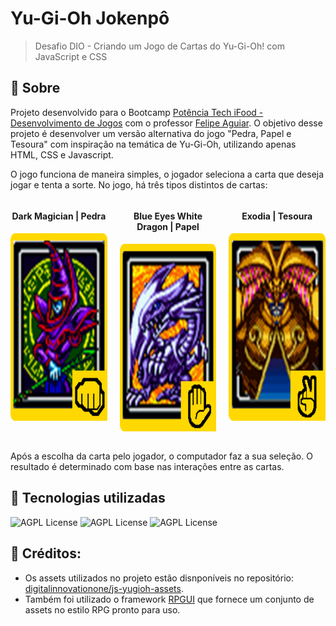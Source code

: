 # Yu-Gi-Oh Jokenpô

> Desafio DIO - Criando um Jogo de Cartas do Yu-Gi-Oh! com JavaScript e CSS

## 📖 Sobre

Projeto desenvolvido para o Bootcamp [Potência Tech iFood - Desenvolvimento de Jogos](https://web.dio.me/track/potencia-tech-ifood-desenvolvimento-de-jogos) com o professor [Felipe Aguiar](https://github.com/felipeAguiarCode). O objetivo desse projeto é desenvolver um versão alternativa do jogo "Pedra, Papel e Tesoura" com inspiração na temática de Yu-Gi-Oh, utilizando apenas HTML, CSS e Javascript.

O jogo funciona de maneira simples, o jogador seleciona a carta que deseja jogar e tenta a sorte. No jogo, há três tipos distintos de cartas:

<div style="display: flex; gap: 20px;">
  <div style="display: flex; flex-direction: column">
    <h4 style="text-align: center" >Dark Magician | Pedra</h4>
    <img src="./src/assets/icons/magician2.png" title="Dragão Branco de olhos azuis" alt="Carta Dragão Branco de olhos azuis" height="300px" width="230px">
  </div>
  <div style="display: flex; flex-direction: column">
    <h4 style="text-align: center">Blue Eyes White Dragon | Papel</h4>
    <img src="./src/assets/icons/dragon2.png" title="Dragão Branco de olhos azuis" alt="Carta Dragão Branco de olhos azuis" height="300px" width="230px">
  </div>
  <div style="display: flex; flex-direction: column">
    <h4 style="text-align: center">Exodia | Tesoura</h4>
    <img src="./src/assets/icons/exodia2.png" title="Dragão Branco de olhos azuis" alt="Carta Dragão Branco de olhos azuis" height="300px" width="230px">
  </div>
</div>
<br/>

Após a escolha da carta pelo jogador, o computador faz a sua seleção. O resultado é determinado com base nas interações entre as cartas.

## 🚀 Tecnologias utilizadas

![AGPL License](https://img.shields.io/badge/HTML5-E34F26?style=for-the-badge&logo=html5&logoColor=white)
![AGPL License](https://img.shields.io/badge/CSS3-1572B6?style=for-the-badge&logo=css3&logoColor=white)
![AGPL License](https://img.shields.io/badge/JavaScript-F7DF1E?style=for-the-badge&logo=javascript&logoColor=black)


## 📌 Créditos:

- Os assets utilizados no projeto estão disnponíveis no repositório: [digitalinnovationone/js-yugioh-assets](https://github.com/digitalinnovationone/js-yugioh-assets).
- Também foi utilizado o framework [RPGUI](https://github.com/RonenNess/RPGUI) que fornece um conjunto de assets no estilo RPG pronto para uso.

